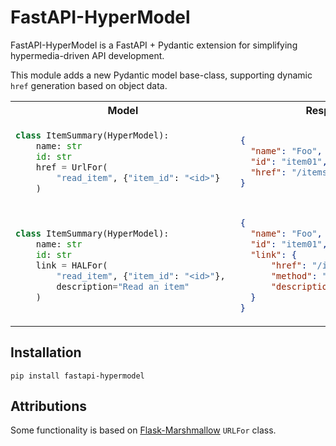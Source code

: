 # FastAPI-HyperModel

FastAPI-HyperModel is a FastAPI + Pydantic extension for simplifying hypermedia-driven API development. 

This module adds a new Pydantic model base-class, supporting dynamic `href` generation based on object data.

<table>
<tbody>
<tr>
<th>Model</th>
<th>Response</th>
</tr>
<tr>
<td>

```python
class ItemSummary(HyperModel):
    name: str
    id: str
    href = UrlFor(
        "read_item", {"item_id": "<id>"}
    )
```

</td>
<td>

```json
{
  "name": "Foo",
  "id": "item01",
  "href": "/items/item01"
}
```

</td>
</tr>
<tr></tr>
<tr>
<td>

```python
class ItemSummary(HyperModel):
    name: str
    id: str
    link = HALFor(
        "read_item", {"item_id": "<id>"}, 
        description="Read an item"
    )
```

</td>
<td>

```json
{
  "name": "Foo",
  "id": "item01",
  "link": {
      "href": "/items/item01",
      "method": "GET",
      "description": "Read an item"
  }
}
```

</td>
</tr>
</tbody>
</table>

## Installation

`pip install fastapi-hypermodel`

## Attributions

Some functionality is based on [Flask-Marshmallow](https://github.com/marshmallow-code/flask-marshmallow/blob/dev/src/flask_marshmallow/fields.py) `URLFor` class.

